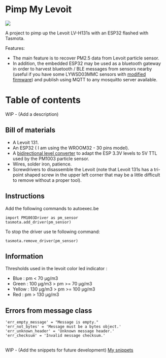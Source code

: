 # Pimp My Levoit

![](https://github.com/toaster-code/pip_my_levoit/blob/main/logo.jpg?sanitize=true&raw=true)

A project to pimp up the Levoit LV-H131s with an ESP32 flashed with Tasmota.

Features:
- The main feature is to recover PM2.5 data from Levoit particle sensor.
- In addition, the embedded ESP32 may be used as a bluetooth gateway in order to harvest bluetooth / BLE messages from sensors nearby (useful if you have some LYWSD03MMC sensors with [modified firmware](https://github.com/atc1441/ATC_MiThermometer)) and publish using MQTT to any mosquitto server available.

# Table of contents
WIP - (Add a description)

## Bill of materials
- A Levoit 131.
- An ESP32 ( I am using the WROOM32 - 30 pins model).
- A [bidirectional level converter](https://www.sparkfun.com/products/12009) to adapt the ESP 3.3V levels to 5V TTL used by the PM1003 particle sensor.
- Wires, solder iron, patience.
- Screwdrivers to disassemble the Levoit (note that Levoit 131s has a tri-point shaped screw in the upper left corner that may be a little difficult to remove without a proper tool).

## Instructions
Add the following commands to autoexec.be

    import PM1003Driver as pm_sensor
    tasmota.add_driver(pm_sensor)

To stop the driver use te following command:

    tasmota.remove_driver(pm_sensor)

## Information
Thresholds used in the levoit color led indicator :
- Blue : pm < 70 µg/m3
- Green : 100 µg/m3 > pm >= 70 µg/m3
- Yellow : 130 µg/m3 > pm >= 100 µg/m3
- Red : pm > 130 µg/m3

## Errors from message class
    'err_empty_message' = "Message is empty."
    'err_not_bytes' = 'Message must be a bytes object.'
    'err_unknown_header' = 'Unknown message header.'
    'err_checksum' = 'Invalid message checksum.'

##
WIP - (Add the snippets for future development)
[My snippets](snippets.md)
